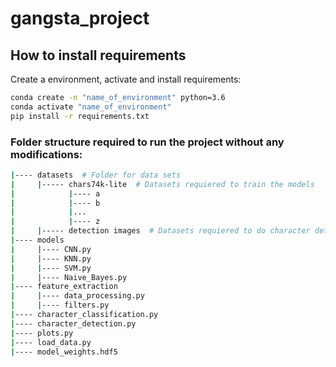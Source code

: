 # gangsta_project
## How to install requirements
Create a environment, activate and install requirements:
```bash
conda create -n "name_of_environment" python=3.6
conda activate "name_of_environment"
pip install -r requirements.txt
```
### Folder structure required to run the project without any modifications:

```bash
|---- datasets  # Folder for data sets
|     |----- chars74k-lite  # Datasets requiered to train the models
|            |---- a
|            |---- b
|            |...
|            |---- z
|     |----- detection images  # Datasets requiered to do character detection
|---- models
|     |---- CNN.py
|     |---- KNN.py
|     |---- SVM.py
|     |---- Naive_Bayes.py
|---- feature_extraction
|     |---- data_processing.py
|     |---- filters.py
|---- character_classification.py
|---- character_detection.py
|---- plots.py
|---- load_data.py
|---- model_weights.hdf5
```
